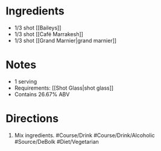 # Ingredients
- 1/3 shot [[Baileys]]
- 1/3 shot [[Café Marrakesh]]
- 1/3 shot [[Grand Marnier|grand marnier]]
# Notes
- 1 serving
- Requirements: [[Shot Glass|shot glass]]
- Contains 26.67% ABV
# Directions
1. Mix ingredients.
#Course/Drink #Course/Drink/Alcoholic #Source/DeBolk #Diet/Vegetarian 